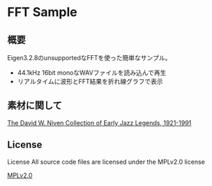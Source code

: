 
# FFT Sample

## 概要
Eigen3.2.8のunsupportedなFFTを使った簡単なサンプル。

+ 44.1kHz 16bit monoなWAVファイルを読み込んで再生
+ リアルタイムに波形とFFT結果を折れ線グラフで表示

## 素材に関して

[The David W. Niven Collection of Early Jazz Legends, 1921-1991](https://archive.org/details/davidwnivenjazz&tab=collection)

## License
License All source code files are licensed under the MPLv2.0 license

[MPLv2.0](https://www.mozilla.org/MPL/2.0/)
